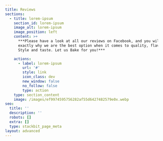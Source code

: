 ```yaml
---
title: Reviews
sections:
  - title: lorem-ipsum
    section_id: lorem-ipsum
    image_alt: lorem-ipsum
    image_position: left
    content: >+
      ***Please have a look at all our reviews on Facebook, and you will see
      exactly why we are the best option when it comes to quality, flavour,
      Style and taste. Let us Bake for you!***

    actions:
      - label: lorem-ipsum
        url: '#'
        style: link
        icon_class: dev
        new_window: false
        no_follow: false
        type: action
    type: section_content
    image: /images/ef9974595756282af55d6427482579e0x.webp
seo:
  title: ''
  description: ''
  robots: []
  extra: []
  type: stackbit_page_meta
layout: advanced
---
```


